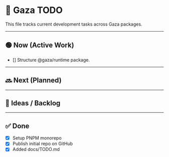 # 📌 Gaza TODO

This file tracks current development tasks across Gaza packages.

---

## 🟢 Now (Active Work)

- [] Structure @gaza/runtime package.  

---

## 🔜 Next (Planned)



---

## 🧠 Ideas / Backlog



---

## ✅ Done

- [x] Setup PNPM monorepo
- [x] Publish initial repo on GitHub
- [x] Added docs/TODO.md 